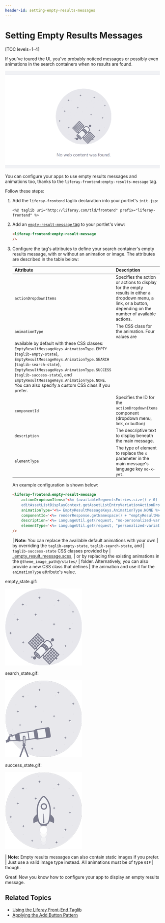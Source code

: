```yaml
---
header-id: setting-empty-results-messages
---
```


# Setting Empty Results Messages

[TOC levels=1-4]

If you've toured the UI, you've probably noticed messages or possibly even 
animations in the search containers when no results are found. 

![Figure 1: This is a still frame from the Web Content portlet's empty results animation.](../../../images/no-web-content-found.png)

You can configure your apps to use empty results messages and animations too, 
thanks to the `liferay-frontend:empty-results-message` tag. 

Follow these steps:

1.  Add the `liferay-frontend` taglib declaration into your portlet's 
    `init.jsp`:

    ```markup
    <%@ taglib uri="http://liferay.com/tld/frontend" prefix="liferay-frontend" %>
    ```

2.  Add an [`empty-result-message` tag](@app-ref@/frontend-taglib/latest/taglibdocs/liferay-frontend/empty-result-message.html) 
    to your portlet's view:

    ```html
    <liferay-frontend:empty-result-message
    />
    ```

3.  Configure the tag's attributes to define your search container's empty 
    results message, with or without an animation or image. The attributes are 
    described in the table below:
    
    | Attribute | Description |
    | --- | --- |
    | `actionDropdownItems` | Specifies the action or actions to display for the empty results in either a dropdown menu, a link, or a button, depending on the number of available actions. |
    | `animationType` | The CSS class for the animation. Four values are 
    available by default with these CSS classes: `EmptyResultMessageKeys.AnimationType.EMPTY` (`taglib-empty-state`), `EmptyResultMessageKeys.AnimationType.SEARCH` (`taglib-search-state`), `EmptyResultMessageKeys.AnimationType.SUCCESS` (`taglib-success-state`), and `EmptyResultMessageKeys.AnimationType.NONE`. You can also specify a custom CSS class if you prefer. |
    | `componentId` | Specifies the ID for the `actionDropdownItems` component (dropdown menu, link, or button)|
    | `description` | The descriptive text to display beneath the main message. |
    | `elementType` | The type of element to replace the `x` parameter in the main message's language key `no-x-yet`. |

    An example configuration is shown below:

    ```html
    <liferay-frontend:empty-result-message
        actionDropdownItems="<%= (availableSegmentsEntries.size() > 0) ? 
        editAssetListDisplayContext.getAssetListEntryVariationActionDropdownItems() : null %>"
        animationType="<%= EmptyResultMessageKeys.AnimationType.NONE %>"
        componentId='<%= renderResponse.getNamespace() + "emptyResultMessageComponent" %>'
        description='<%= LanguageUtil.get(request, "no-personalized-variations-were-found") %>'
        elementType='<%= LanguageUtil.get(request, "personalized-variations") %>'
    />
    ```

    | **Note:** You can replace the available default animations with your own 
    | by overriding the `taglib-empty-state`, `taglib-search-state`, and 
    | `taglib-success-state` CSS classes provided by 
    | [_empty_result_message.scss](https://github.com/liferay/liferay-portal/blob/7.2.x/modules/apps/frontend-css/frontend-css-web/src/main/resources/META-INF/resources/taglib/_empty_result_message.scss), 
    | or by replacing the existing animations in the `@theme_image_path@/states/` 
    | folder. Alternatively, you can also provide a new CSS class that defines 
    | the animation and use it for the `animationType` attribute's value. 

empty_state.gif:

![Figure 2: If you can use the add button to add entities to the app, use the empty state animation.](../../../images/empty_state.gif)

search_state.gif:

![Figure 3: If you can use the add button to add entities to the app, use the search state animation.](../../../images/search_state.gif)

success_state.gif:

![Figure 4: If you can use the add button to add entities to the app, use the success state animation.](../../../images/success_state.gif)


| **Note:** Empty results messages can also contain static images if you prefer. 
| Just use a valid image type instead. All animations must be of type `GIF` 
| though. 

Great! Now you know how to configure your app to display an empty results 
message. 

## Related Topics

- [Using the Liferay Front-End Taglib](/docs/7-2/reference/-/knowledge_base/r/using-liferay-front-end-taglibs-in-your-portlet)
- [Applying the Add Button Pattern](/docs/7-2/frameworks/-/knowledge_base/f/applying-the-add-button-pattern)
